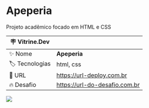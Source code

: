 # Apeperia

Projeto acadêmico focado em HTML e CSS

| :placard: Vitrine.Dev |     |
| -------------  | --- |
| :sparkles: Nome        | **Apeperia**
| :label: Tecnologias |html, css
| :rocket: URL         | https://url-deploy.com.br
| :fire: Desafio     | https://url-do-desafio.com.br

<!-- Inserir imagem com a #vitrinedev ao final do link -->
![](https://lh3.googleusercontent.com/y5uvImT-XvDAzxtJ-teQGr4ocYRhM8UByT5JkWO9WI_MY6W3C86cd0HUa5Z9C7JjH9u_fXxPMbiggxtEHJ9aDkxpDJSZxp6bZjfpyJqgkrsGpidNCO3p3xQ6F39bUAwh6DCQ_y6P0yIb9fhKkCEGtSjQFBaNeenwL_s1TprytRbZDgt9j-vg0eIJA-1QjoRS3QfDNxpXga4x-e5LEfgOqLWu2dCaPv3UYD9LDAypAJ8yt_2U0PXITLerdaE0ZUbEMGj385RzO7TMYRPLbjnYHSHCDPVNU_u8Z8M8AZUZxCAsl8i0gUEHV_a8DCZWbgmQiesnpJVv6l72oaRT1NrxWrUw_rtmk-YgIoKVnbNp9idCuxUD1OxpXGUmxC2Ajy3mHRjJQ11f-IPTczgyIVoFT5B-_IjCswcgLpA2una4qX8rCT9M3V-hC7oBPBCBK_k8Ye-UlPE0CWUG0eOdlc5CwR-8i3tUmzNqeyhHMbWclxu5BmmUfBUWFnBtfRlaae3R5nW2tEuW-K21Hmik0RDiP7Cgrj91f4FHp1ul-Vj_VTP52g0TGtTOzLgjehTjCm-LqnqzMQGW-96LxNoIx2itjP10lqjwDFykmvw7xT0Wxl2vpVcDjItcOWec8rYKXV2nDo0C0kij8i7mnM7GOrtgUXIznG4kRbqekM0SE5OXWMoPOOlYKzubDpCN8VY3QrIl25z727bscnj9PnO_Yfhr-e8is49erlgRYbQmNpspxARdFOjFn4ohME5EgsVWvRR_AvwoZHHvASV0yH91lL5jzT2jX5mN21IIxw=w1765-h860-no?authuser=0#vitrinedev)


